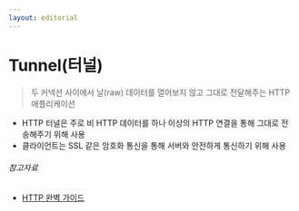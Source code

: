 ```yaml
---
layout: editorial
---
```


# Tunnel(터널)

> 두 커넥션 사이에서 날(raw) 데이터를 열어보지 않고 그대로 전달해주는 HTTP 애플리케이션

- HTTP 터널은 주로 비 HTTP 데이터를 하나 이상의 HTTP 연결을 통해 그대로 전송해주기 위해 사용
- 클라이언트는 SSL 같은 암호화 통신을 통해 서버와 안전하게 통신하기 위해 사용

###### 참고자료

- [HTTP 완벽 가이드](https://kobic.net/book/bookInfo/view.do?isbn=9788966261208)
